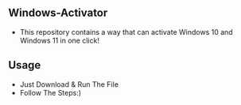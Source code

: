 ## Windows-Activator

- This repository contains a way that can activate Windows 10 and Windows 11 in one click!

## Usage
- Just Download & Run The File
- Follow The Steps:)
